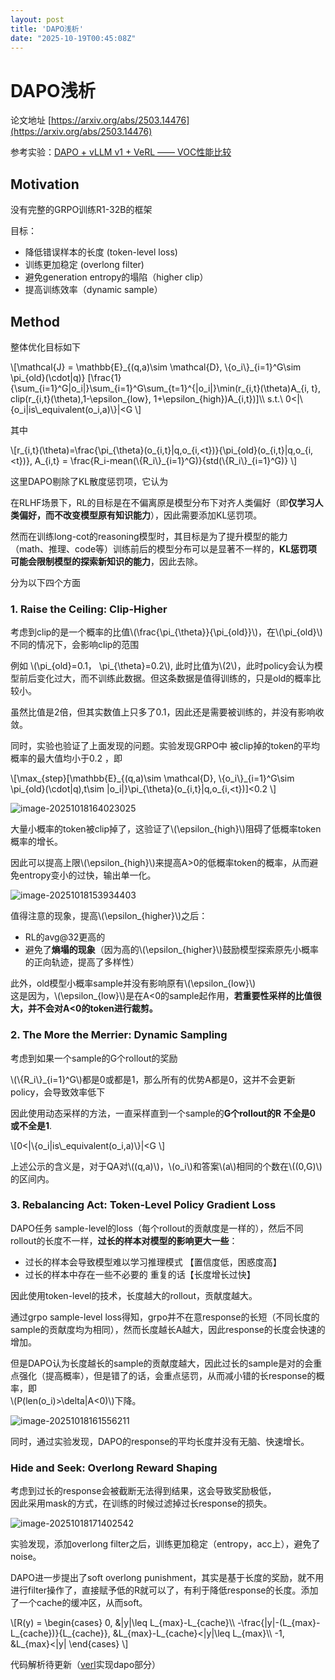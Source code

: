 ```yaml
---
layout: post
title: 'DAPO浅析'
date: "2025-10-19T00:45:08Z"
---
```

DAPO浅析
======

论文地址 [https://arxiv.org/abs/2503.14476](https://arxiv.org/abs/2503.14476)

参考实验：[DAPO + vLLM v1 + VeRL —— VOC性能比较](https://km.sankuai.com/collabpage/2707590188)

Motivation
----------

没有完整的GRPO训练R1-32B的框架

目标：

*   降低错误样本的长度 (token-level loss)
*   训练更加稳定 (overlong filter)
*   避免generation entropy的塌陷（higher clip）
*   提高训练效率（dynamic sample）

Method
------

整体优化目标如下

\\\[\\mathcal{J} = \\mathbb{E}\_{(q,a)\\sim \\mathcal{D}, \\{o\_i\\}\_{i=1}^G\\sim \\pi\_{old}(\\cdot|q)} \[\\frac{1}{\\sum\_{i=1}^G|o\_i|}\\sum\_{i=1}^G\\sum\_{t=1}^{|o\_i|}\\min(r\_{i,t}(\\theta)A\_{i, t}, clip(r\_{i,t}(\\theta),1-\\epsilon\_{low}, 1+\\epsilon\_{high})A\_{i,t})\]\\\\ s.t.\\ 0<|\\{o\_i|is\\\_equivalent(o\_i,a)\\}|<G \\\]

其中

\\\[r\_{i,t}(\\theta)=\\frac{\\pi\_{\\theta}(o\_{i,t}|q,o\_{i,<t})}{\\pi\_{old}(o\_{i,t}|q,o\_{i,<t})}, A\_{i,t} = \\frac{R\_i-mean(\\{R\_i\\}\_{i=1}^G)}{std(\\{R\_i\\}\_{i=1}^G)} \\\]

这里DAPO剔除了KL散度惩罚项，它认为

在RLHF场景下，RL的目标是在不偏离原是模型分布下对齐人类偏好（即**仅学习人类偏好，而不改变模型原有知识能力**），因此需要添加KL惩罚项。

然而在训练long-cot的reasoning模型时，其目标是为了提升模型的能力（math、推理、code等）训练前后的模型分布可以是显著不一样的，**KL惩罚项可能会限制模型的探索新知识的能力**，因此去除。

分为以下四个方面

### 1\. Raise the Ceiling: Clip-Higher

考虑到clip的是一个概率的比值\\(\\frac{\\pi\_{\\theta}}{\\pi\_{old}}\\)，在\\(\\pi\_{old}\\)不同的情况下，会影响clip的范围

例如 \\(\\pi\_{old}=0.1， \\pi\_{\\theta}=0.2\\), 此时比值为\\(2\\)，此时policy会认为模型前后变化过大，而不训练此数据。但这条数据是值得训练的，只是old的概率比较小。

虽然比值是2倍，但其实数值上只多了0.1，因此还是需要被训练的，并没有影响收敛。

同时，实验也验证了上面发现的问题。实验发现GRPO中 被clip掉的token的平均概率的最大值均小于0.2 ，即

\\\[\\max\_{step}\[\\mathbb{E}\_{(q,a)\\sim \\mathcal{D}, \\{o\_i\\}\_{i=1}^G\\sim \\pi\_{old}(\\cdot|q),t\\sim |o\_i|}\\pi\_{\\theta}(o\_{i,t}|q,o\_{i,<t})\]<0.2 \\\]

![image-20251018164023025](https://p.ipic.vip/rtygzg.png)

大量小概率的token被clip掉了，这验证了\\(\\epsilon\_{high}\\)阻碍了低概率token 概率的增长。

因此可以提高上限\\(\\epsilon\_{high}\\)来提高A>0的低概率token的概率，从而避免entropy变小的过快，输出单一化。

![image-20251018153934403](https://p.ipic.vip/rohuuf.png)

值得注意的现象，提高\\(\\epsilon\_{higher}\\)之后：

*   RL的avg@32更高的
*   避免了**熵塌的现象**（因为高的\\(\\epsilon\_{higher}\\)鼓励模型探索原先小概率的正向轨迹，提高了多样性）

此外，old模型小概率sample并没有影响原有\\(\\epsilon\_{low}\\)  
这是因为，\\(\\epsilon\_{low}\\)是在A<0的sample起作用，**若重要性采样的比值很大，并不会对A<0的token进行裁剪。**

### 2\. The More the Merrier: Dynamic Sampling

考虑到如果一个sample的G个rollout的奖励

\\(\\{R\_i\\}\_{i=1}^G\\)都是0或都是1，那么所有的优势A都是0，这并不会更新policy，会导致效率低下

因此使用动态采样的方法，一直采样直到一个sample的**G个rollout的R 不全是0 或不全是1**.

\\\[0<|\\{o\_i|is\\\_equivalent(o\_i,a)\\}|<G \\\]

上述公示的含义是，对于QA对\\((q,a)\\)，\\(o\_i\\)和答案\\(a\\)相同的个数在\\((0,G)\\)的区间内。

### 3\. Rebalancing Act: Token-Level Policy Gradient Loss

DAPO任务 sample-level的loss（每个rollout的贡献度是一样的），然后不同rollout的长度不一样，**过长的样本对模型的影响更大一些**：

*   过长的样本会导致模型难以学习推理模式 【置信度低，困惑度高】
*   过长的样本中存在一些不必要的 重复的话【长度增长过快】

因此使用token-level的技术，长度越大的rollout，贡献度越大。

通过grpo sample-level loss得知，grpo并不在意response的长短（不同长度的sample的贡献度均为相同），然而长度越长A越大，因此response的长度会快速的增加。

但是DAPO认为长度越长的sample的贡献度越大，因此过长的sample是对的会重点强化（提高概率），但是错了的话，会重点惩罚，从而减小错的长response的概率，即  
\\(P(len(o\_i)>\\delta|A<0)\\)下降。

![image-20251018161556211](https://p.ipic.vip/xhmzza.png)

同时，通过实验发现，DAPO的response的平均长度并没有无脑、快速增长。

### Hide and Seek: Overlong Reward Shaping

考虑到过长的response会被截断无法得到结果，这会导致奖励极低，  
因此采用mask的方式，在训练的时候过滤掉过长response的损失。

![image-20251018171402542](https://p.ipic.vip/e4k5qf.png)

实验发现，添加overlong filter之后，训练更加稳定（entropy，acc上），避免了noise。

DAPO进一步提出了soft overlong punishment，其实是基于长度的奖励，就不用进行filter操作了，直接赋予低的R就可以了，有利于降低response的长度。添加了一个cache的缓冲区，从而soft。

\\\[R(y) = \\begin{cases} 0, &|y|\\leq L\_{max}-L\_{cache}\\\\ -\\frac{|y|-(L\_{max}-L\_{cache})}{L\_{cache}}, &L\_{max}-L\_{cache}<|y|\\leq L\_{max}\\\\ -1, &L\_{max}<|y| \\end{cases} \\\]

代码解析待更新（[verl](https://github.com/volcengine/verl)实现dapo部分）